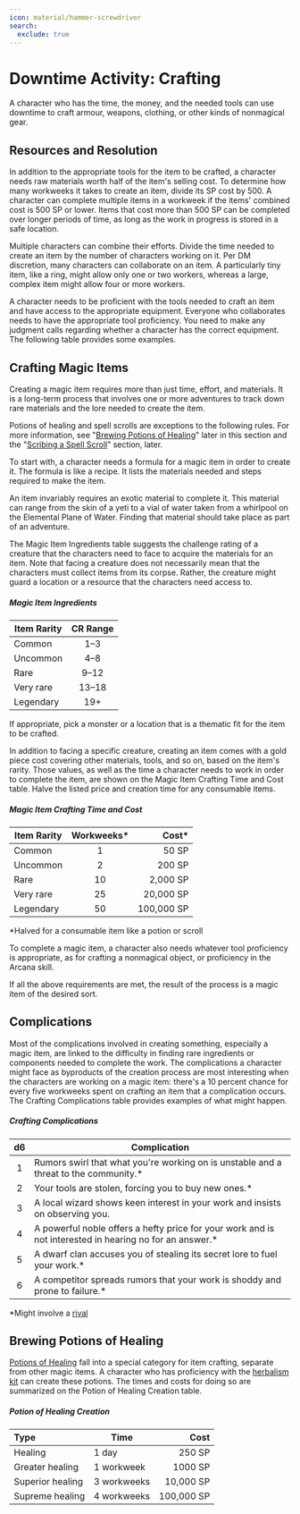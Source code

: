 ```yaml
---
icon: material/hammer-screwdriver
search:
  exclude: true
---
```


# Downtime Activity: Crafting

A character who has the time, the money, and the needed tools can use downtime to craft armour, weapons, clothing, or other kinds of nonmagical gear.

## Resources and Resolution

In addition to the appropriate tools for the item to be crafted, a character needs raw materials worth half of the item's selling cost. To determine how many workweeks it takes to create an item, divide its SP cost by 500. A character can complete multiple items in a workweek if the items' combined cost is 500 SP or lower. Items that cost more than 500 SP can be completed over longer periods of time, as long as the work in progress is stored in a safe location.

Multiple characters can combine their efforts. Divide the time needed to create an item by the number of characters working on it. Per DM discretion, many characters can collaborate on an item. A particularly tiny item, like a ring, might allow only one or two workers, whereas a large, complex item might allow four or more workers.

A character needs to be proficient with the tools needed to craft an item and have access to the appropriate equipment. Everyone who collaborates needs to have the appropriate tool proficiency. You need to make any judgment calls regarding whether a character has the correct equipment. The following table provides some examples.

## Crafting Magic Items

Creating a magic item requires more than just time, effort, and materials. It is a long-term process that involves one or more adventures to track down rare materials and the lore needed to create the item.

Potions of healing and spell scrolls are exceptions to the following rules. For more information, see "[Brewing Potions of Healing](#brewing-potions-of-healing)" later in this section and the "[Scribing a Spell Scroll](scribing-scroll.md)" section, later.

To start with, a character needs a formula for a magic item in order to create it. The formula is like a recipe. It lists the materials needed and steps required to make the item.

An item invariably requires an exotic material to complete it. This material can range from the skin of a yeti to a vial of water taken from a whirlpool on the Elemental Plane of Water. Finding that material should take place as part of an adventure.

The Magic Item Ingredients table suggests the challenge rating of a creature that the characters need to face to acquire the materials for an item. Note that facing a creature does not necessarily mean that the characters must collect items from its corpse. Rather, the creature might guard a location or a resource that the characters need access to.

##### Magic Item Ingredients

| Item Rarity | CR Range
|---|:-:|
| Common | 1–3 |
| Uncommon | 4–8 | 
| Rare | 9–12 | 
| Very rare | 13–18 | 
| Legendary | 19+ | 

If appropriate, pick a monster or a location that is a thematic fit for the item to be crafted. 

In addition to facing a specific creature, creating an item comes with a gold piece cost covering other materials, tools, and so on, based on the item's rarity. Those values, as well as the time a character needs to work in order to complete the item, are shown on the Magic Item Crafting Time and Cost table. Halve the listed price and creation time for any consumable items.

##### Magic Item Crafting Time and Cost

| Item Rarity | Workweeks* | Cost* |
|---|:-:|--:|
| Common | 1 | 50 SP |
| Uncommon | 2 | 200 SP |
| Rare | 10 | 2,000 SP |
| Very rare | 25 | 20,000 SP |
| Legendary | 50 | 100,000 SP |

*Halved for a consumable item like a potion or scroll

To complete a magic item, a character also needs whatever tool proficiency is appropriate, as for crafting a nonmagical object, or proficiency in the Arcana skill.

If all the above requirements are met, the result of the process is a magic item of the desired sort.

## Complications

Most of the complications involved in creating something, especially a magic item, are linked to the difficulty in finding rare ingredients or components needed to complete the work. The complications a character might face as byproducts of the creation process are most interesting when the characters are working on a magic item: there's a 10 percent chance for every five workweeks spent on crafting an item that a complication occurs. The Crafting Complications table provides examples of what might happen.

##### Crafting Complications

| d6 | Complication |
|:-:|---|
| 1 | Rumors swirl that what you're working on is unstable and a threat to the community.* |
| 2 | Your tools are stolen, forcing you to buy new ones.* |
| 3 | A local wizard shows keen interest in your work and insists on observing you. |
| 4 | A powerful noble offers a hefty price for your work and is not interested in hearing no for an answer.* |
| 5 | A dwarf clan accuses you of stealing its secret lore to fuel your work.* |
| 6 | A competitor spreads rumors that your work is shoddy and prone to failure.* |

*Might involve a [rival]

## Brewing Potions of Healing

[Potions of Healing](../../equipment/consumeables/potion.md#healing-potion) fall into a special category for item crafting, separate from other magic items. A character who has proficiency with the [herbalism kit] can create these potions. The times and costs for doing so are summarized on the Potion of Healing Creation table.

##### Potion of Healing Creation

| Type | Time | Cost |
|:--|---|--:|
| Healing | 1 day | 250 SP |
| Greater healing | 1 workweek | 1000 SP |
| Superior healing | 3 workweeks | 10,000 SP |
| Supreme healing | 4 workweeks | 100,000 SP |

[Healing Potion]: ../../equipment/consumeables/potion.md#healing-potion
[Herbalism Kit]: ../../equipment/tools/artisan-tools.md#herbalism-kit
[Leatherworker's Tools]: ../../equipment/tools/artisan-tools.md#leatherworkers-tools
[Smith's Tools]: ../../equipment/tools/artisan-tools.md#smiths-tools
[Weaver's Tools]: ../../equipment/tools/artisan-tools.md#weavers-tools

[rival]: index.md#rivals